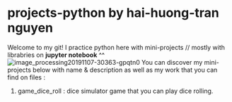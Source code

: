# projects-python by hai-huong-tran nguyen
Welcome to my git! I practice python here with mini-projects // mostly with librabries on **jupyter notebook** ^^
![image_processing20191107-30363-gpqtn0](https://user-images.githubusercontent.com/129739994/232339971-d8470312-2a78-42b7-8d2e-23ef7aa64937.png)
You can discover my mini-projects below with name & description as well as my work that you can find on files :
1. game_dice_roll : dice simulator game that you can play dice rolling.
